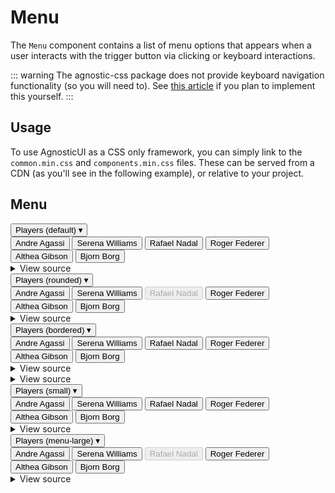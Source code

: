 # Menu

The `Menu` component contains a list of menu options that appears
when a user interacts with the trigger button via clicking or keyboard interactions.

::: warning
The agnostic-css package does not provide keyboard navigation functionality (so you will need to). See [this article](https://www.smashingmagazine.com/2017/11/building-accessible-menu-systems/) if you plan to implement this yourself.
:::

<div class="mbs24"></div>

## Usage

To use AgnosticUI as a CSS only framework, you can simply link to the `common.min.css` and `components.min.css` files. These can be served from a CDN (as you'll see in the following example), or relative to your project.

## Menu

<div class="menu">
  <button class="menu-trigger" aria-haspopup="true" aria-expanded="true">
    Players (default)
    <span class="menu-icon" aria-hidden="true">▾</span>
  </button>
  <div class="menu-items" id="players1" data-inclusive-menu-from="left" role="menu">
    <button class="menu-item" role="menuitem" tabindex="-1">Andre Agassi</button>
    <button class="menu-item" role="menuitem" tabindex="-1">Serena Williams</button>
    <button class="menu-item" role="menuitem" tabindex="-1">Rafael Nadal</button>
    <button class="menu-item" role="menuitem" tabindex="-1">Roger Federer</button>
    <button class="menu-item" role="menuitem" tabindex="-1">Althea Gibson</button>
    <button class="menu-item" role="menuitem" tabindex="-1">Bjorn Borg</button>
  </div>
</div>

<div class="mbe24"></div>

<details class="disclose disclose-bordered">
<summary class="disclose-title">View source</summary>

```html
<div class="menu">
  <button class="menu-trigger" aria-haspopup="true" aria-expanded="true">
    Players (default)
    <span class="menu-icon" aria-hidden="true">▾</span>
  </button>
  <div class="menu-items" id="players1" data-inclusive-menu-from="left" role="menu">
    <button class="menu-item" role="menuitem" tabindex="-1">Andre Agassi</button>
    <button class="menu-item" role="menuitem" tabindex="-1">Serena Williams</button>
    <button class="menu-item" role="menuitem" tabindex="-1">Rafael Nadal</button>
    <button class="menu-item" role="menuitem" tabindex="-1">Roger Federer</button>
    <button class="menu-item" role="menuitem" tabindex="-1">Althea Gibson</button>
    <button class="menu-item" role="menuitem" tabindex="-1">Bjorn Borg</button>
  </div>
</div>
```
</details>

<div class="menu">
  <button class="menu-trigger menu-trigger-rounded" aria-haspopup="true" aria-expanded="true">
    Players (rounded)
    <span class="menu-icon" aria-hidden="true">▾</span>
  </button>
  <div class="menu-items" id="players2" data-inclusive-menu-from="left" role="menu">
    <button class="menu-item menu-item-rounded menu-item-selected" role="menuitem" tabindex="-1">Andre Agassi</button>
    <button class="menu-item menu-item-rounded" role="menuitem" tabindex="-1">Serena Williams</button>
    <button class="menu-item menu-item-rounded" role="menuitem" tabindex="-1" disabled>Rafael Nadal</button>
    <button class="menu-item menu-item-rounded menu-item-selected" role="menuitem" tabindex="-1">Roger Federer</button>
    <button class="menu-item menu-item-rounded" role="menuitem" tabindex="-1">Althea Gibson</button>
    <button class="menu-item menu-item-rounded" role="menuitem" tabindex="-1">Bjorn Borg</button>
  </div>
</div>

<div class="mbe24"></div>

<details class="disclose disclose-bordered">
<summary class="disclose-title">View source</summary>

```html
<div class="menu">
  <button class="menu-trigger menu-trigger-rounded" aria-haspopup="true" aria-expanded="true">
    Players (rounded)
    <span class="menu-icon" aria-hidden="true">▾</span>
  </button>
  <div class="menu-items" id="players2" data-inclusive-menu-from="left" role="menu">
    <button class="menu-item menu-item-rounded menu-item-selected" role="menuitem" tabindex="-1">Andre Agassi</button>
    <button class="menu-item menu-item-rounded" role="menuitem" tabindex="-1">Serena Williams</button>
    <button class="menu-item menu-item-rounded" role="menuitem" tabindex="-1" disabled>Rafael Nadal</button>
    <button class="menu-item menu-item-rounded menu-item-selected" role="menuitem" tabindex="-1">Roger Federer</button>
    <button class="menu-item menu-item-rounded" role="menuitem" tabindex="-1">Althea Gibson</button>
    <button class="menu-item menu-item-rounded" role="menuitem" tabindex="-1">Bjorn Borg</button>
  </div>
</div>
```
</details>

<div class="menu">
  <button class="menu-trigger menu-trigger-bordered" aria-haspopup="true" aria-expanded="true">
    Players (bordered)
    <span class="menu-icon" aria-hidden="true">▾</span>
  </button>
  <div class="menu-items" id="players3" data-inclusive-menu-from="left" role="menu">
    <button class="menu-item" role="menuitem" tabindex="-1">Andre Agassi</button>
    <button class="menu-item" role="menuitem" tabindex="-1">Serena Williams</button>
    <button class="menu-item" role="menuitem" tabindex="-1">Rafael Nadal</button>
    <button class="menu-item" role="menuitem" tabindex="-1">Roger Federer</button>
    <button class="menu-item" role="menuitem" tabindex="-1">Althea Gibson</button>
    <button class="menu-item" role="menuitem" tabindex="-1">Bjorn Borg</button>
  </div>
</div>

<div class="mbe24"></div>

<details class="disclose disclose-bordered">
<summary class="disclose-title">View source</summary>

```html
<div class="menu">
  <button class="menu-trigger menu-trigger-bordered" aria-haspopup="true" aria-expanded="true">
    Players (bordered)
    <span class="menu-icon" aria-hidden="true">▾</span>
  </button>
  <div class="menu-items" id="players3" data-inclusive-menu-from="left" role="menu">
    <button class="menu-item" role="menuitem" tabindex="-1">Andre Agassi</button>
    <button class="menu-item" role="menuitem" tabindex="-1">Serena Williams</button>
    <button class="menu-item" role="menuitem" tabindex="-1">Rafael Nadal</button>
    <button class="menu-item" role="menuitem" tabindex="-1">Roger Federer</button>
    <button class="menu-item" role="menuitem" tabindex="-1">Althea Gibson</button>
    <button class="menu-item" role="menuitem" tabindex="-1">Bjorn Borg</button>
  </div>
</div>
```
</details>

<div class="mbe24"></div>

<details class="disclose disclose-bordered">
<summary class="disclose-title">View source</summary>

```html
<div class="menu">
  <button class="menu-trigger menu-trigger-bordered menu-trigger-rounded" aria-haspopup="true" aria-expanded="true">
    Players (bordered / rounded)
    <span class="menu-icon" aria-hidden="true">▾</span>
  </button>
  <div class="menu-items" id="difficulty" data-inclusive-menu-from="left" role="menu">
    <button class="menu-item menu-item-rounded" role="menuitem" tabindex="-1">Andre Agassi</button>
    <button class="menu-item menu-item-rounded" role="menuitem" tabindex="-1">Serena Williams</button>
    <button class="menu-item menu-item-rounded" role="menuitem" tabindex="-1">Rafael Nadal</button>
    <button class="menu-item menu-item-rounded" role="menuitem" tabindex="-1">Roger Federer</button>
    <button class="menu-item menu-item-rounded" role="menuitem" tabindex="-1">Althea Gibson</button>
    <button class="menu-item menu-item-rounded" role="menuitem" tabindex="-1">Bjorn Borg</button>
  </div>
</div>
```
</details>

<div class="menu menu-small">
  <button class="menu-trigger menu-trigger-small" aria-haspopup="true" aria-expanded="true">
    Players (small)
    <span class="menu-icon" aria-hidden="true">▾</span>
  </button>
  <div class="menu-items" id="players1" data-inclusive-menu-from="left" role="menu">
    <button class="menu-item menu-item-small" role="menuitem" tabindex="-1">Andre Agassi</button>
    <button class="menu-item menu-item-small" role="menuitem" tabindex="-1">Serena Williams</button>
    <button class="menu-item menu-item-small" role="menuitem" tabindex="-1">Rafael Nadal</button>
    <button class="menu-item menu-item-small" role="menuitem" tabindex="-1">Roger Federer</button>
    <button class="menu-item menu-item-small" role="menuitem" tabindex="-1">Althea Gibson</button>
    <button class="menu-item menu-item-small" role="menuitem" tabindex="-1">Bjorn Borg</button>
  </div>
</div>

<div class="mbe24"></div>

<details class="disclose disclose-bordered">
<summary class="disclose-title">View source</summary>

```html
<div class="menu menu-small">
  <button class="menu-trigger menu-trigger-small" aria-haspopup="true" aria-expanded="true">
    Players (small)
    <span class="menu-icon" aria-hidden="true">▾</span>
  </button>
  <div class="menu-items" id="players1" data-inclusive-menu-from="left" role="menu">
    <button class="menu-item menu-item-small" role="menuitem" tabindex="-1">Andre Agassi</button>
    <button class="menu-item menu-item-small" role="menuitem" tabindex="-1">Serena Williams</button>
    <button class="menu-item menu-item-small" role="menuitem" tabindex="-1">Rafael Nadal</button>
    <button class="menu-item menu-item-small" role="menuitem" tabindex="-1">Roger Federer</button>
    <button class="menu-item menu-item-small" role="menuitem" tabindex="-1">Althea Gibson</button>
    <button class="menu-item menu-item-small" role="menuitem" tabindex="-1">Bjorn Borg</button>
  </div>
</div>
```
</details>

<div class="menu menu-large">
  <button class="menu-trigger menu-trigger-large" aria-haspopup="true" aria-expanded="true">
    Players (menu-large)
    <span class="menu-icon" aria-hidden="true">▾</span>
  </button>
  <div class="menu-items" id="players2" data-inclusive-menu-from="left" role="menu">
    <button class="menu-item menu-item-large menu-item-selected" role="menuitem" tabindex="-1">Andre Agassi</button>
    <button class="menu-item menu-item-large" role="menuitem" tabindex="-1">Serena Williams</button>
    <button class="menu-item menu-item-large" role="menuitem" tabindex="-1" disabled>Rafael Nadal</button>
    <button class="menu-item menu-item-large menu-item-selected" role="menuitem" tabindex="-1">Roger Federer</button>
    <button class="menu-item menu-item-large" role="menuitem" tabindex="-1">Althea Gibson</button>
    <button class="menu-item menu-item-large" role="menuitem" tabindex="-1">Bjorn Borg</button>
  </div>
</div>

<div class="mbe24"></div>

<details class="disclose disclose-bordered">
<summary class="disclose-title">View source</summary>

```html
<div class="menu menu-large">
  <button class="menu-trigger menu-trigger-large" aria-haspopup="true" aria-expanded="true">
    Players (menu-large)
    <span class="menu-icon" aria-hidden="true">▾</span>
  </button>
  <div class="menu-items" id="players2" data-inclusive-menu-from="left" role="menu">
    <button class="menu-item menu-item-large menu-item-selected" role="menuitem" tabindex="-1">Andre Agassi</button>
    <button class="menu-item menu-item-large" role="menuitem" tabindex="-1">Serena Williams</button>
    <button class="menu-item menu-item-large" role="menuitem" tabindex="-1" disabled>Rafael Nadal</button>
    <button class="menu-item menu-item-large menu-item-selected" role="menuitem" tabindex="-1">Roger Federer</button>
    <button class="menu-item menu-item-large" role="menuitem" tabindex="-1">Althea Gibson</button>
    <button class="menu-item menu-item-large" role="menuitem" tabindex="-1">Bjorn Borg</button>
  </div>
</div>
```
</details>
